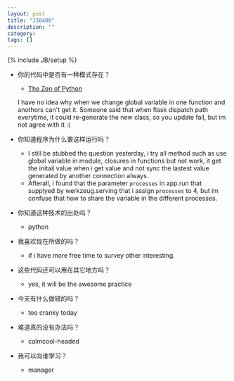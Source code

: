 ```yaml
---
layout: post
title: "150408"
description: ""
category: 
tags: []
---
```

{% include JB/setup %}

* 你的代码中是否有一种模式存在？
  * [The Zen of Python](https://www.python.org/dev/peps/pep-0020/)

  I have no idea why when we change global variable in one function and anothors can't
  get it. Someone said that when flask dispatch path everytime, it could re-generate the new
  class, so you update fail, but im not agree with it :(

* 你知道程序为什么要这样运行吗？
  * I still be stubbed the question yesterday, i try all method such as use global variable in module, closures in functions but not work, it get the initail value when i get value and not sync the lastest value generated by another connection always.
  * Afterall, i found that the parameter `processes` in app.run that supplyed by werkzeug.serving that i assign `processes` to 4, but im confuse that how to share the variable in the different processes.

* 你知道这种技术的出处吗？
  * python

* 我喜欢现在所做的吗？
  * if i have more free time to survey other interesting.

* 这些代码还可以用在其它地方吗？
  * yes, it will be the awesome practice

* 今天有什么做错的吗？
  * too cranky today

* 难道真的没有办法吗？
  * calmcool-headed 

* 我可以向谁学习？
  * manager


